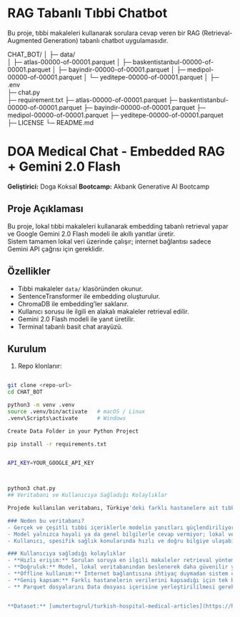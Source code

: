 # RAG Tabanlı Tıbbi Chatbot

Bu proje, tıbbi makaleleri kullanarak sorulara cevap veren bir RAG (Retrieval-Augmented Generation) tabanlı chatbot uygulamasıdır.

CHAT_BOT/
│
├─ data/                       
│   ├─ atlas-00000-of-00001.parquet
│   ├─ baskentistanbul-00000-of-00001.parquet
│   ├─ bayindir-00000-of-00001.parquet
│   ├─ medipol-00000-of-00001.parquet
│   └─ yeditepe-00000-of-00001.parquet
│
├─ .env                  
├─ chat.py                 
├─ requirement.txt 
├─ atlas-00000-of-00001.parquet
├─ baskentistanbul-00000-of-00001.parquet
├─ bayindir-00000-of-00001.parquet
├─ medipol-00000-of-00001.parquet
├─ yeditepe-00000-of-00001.parquet
├─ LICENSE
└─ README.md                 

# DOA Medical Chat - Embedded RAG + Gemini 2.0 Flash

**Geliştirici:** Doga Koksal 
**Bootcamp:** Akbank Generative AI Bootcamp  

## Proje Açıklaması
Bu proje, lokal tıbbi makaleleri kullanarak embedding tabanlı retrieval yapar ve Google Gemini 2.0 Flash modeli ile akıllı yanıtlar üretir.  
Sistem tamamen lokal veri üzerinde çalışır; internet bağlantısı sadece Gemini API çağrısı için gereklidir.  

## Özellikler
- Tıbbi makaleler `data/` klasöründen okunur.
- SentenceTransformer ile embedding oluşturulur.
- ChromaDB ile embedding’ler saklanır.
- Kullanıcı sorusu ile ilgili en alakalı makaleler retrieval edilir.
- Gemini 2.0 Flash modeli ile yanıt üretilir.
- Terminal tabanlı basit chat arayüzü.

## Kurulum
1. Repo klonlanır:
```bash

git clone <repo-url>
cd CHAT_BOT

python3 -m venv .venv
source .venv/bin/activate   # macOS / Linux
.venv\Scripts\activate      # Windows

Create Data Folder in your Python Project

pip install -r requirements.txt


API_KEY=YOUR_GOOGLE_API_KEY



python3 chat.py
## Veritabanı ve Kullanıcıya Sağladığı Kolaylıklar

Projede kullanılan veritabanı, Türkiye'deki farklı hastanelere ait tıbbi makaleleri içermektedir (Acıbadem, Anadolu Sağlık, Liv, Medicana vb.).  

### Neden bu veritabanı?  
- Gerçek ve çeşitli tıbbi içeriklerle modelin yanıtları güçlendiriliyor.  
- Model yalnızca hayali ya da genel bilgilerle cevap vermiyor; lokal ve doğrulanabilir içerik üzerinden yanıt üretiyor.  
- Kullanıcı, spesifik sağlık konularında hızlı ve doğru bilgiye ulaşabiliyor.  

### Kullanıcıya sağladığı kolaylıklar  
- **Hızlı erişim:** Sorulan soruya en ilgili makaleler retrieval yöntemiyle hemen çekiliyor.  
- **Doğruluk:** Model, lokal veritabanından beslenerek daha güvenilir yanıtlar veriyor.  
- **Offline kullanım:** İnternet bağlantısına ihtiyaç duymadan sistem çalışıyor; veriler lokal olarak saklanıyor.  
- **Geniş kapsam:** Farklı hastanelerin verilerini kapsadığı için tek bir kaynağa bağlı kalmadan kapsamlı yanıt alabiliyorsunuz.
- ** Parquet dosyalarını Data dosyası içerisine yerleştirililmesi gerekmektedir.


**Dataset:** [umutertugrul/turkish-hospital-medical-articles](https://huggingface.co/datasets/umutertugrul/turkish-hospital-medical-articles)

